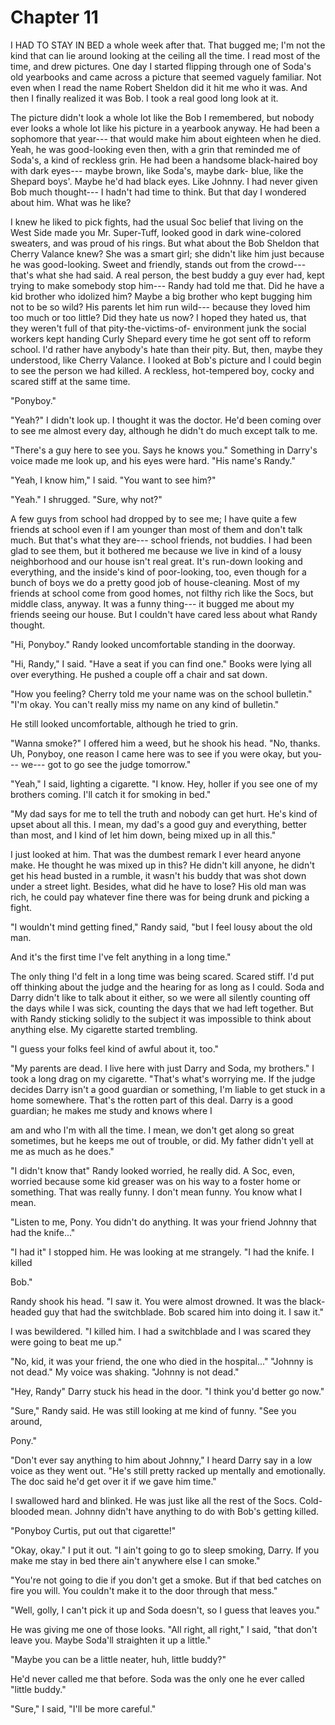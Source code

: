 # Chapter 11

I HAD TO STAY IN BED a whole week after that. That bugged me; I'm not the kind that can lie around looking at the ceiling all the time. I read most of the time, and drew pictures. One day I started flipping through one of Soda's old yearbooks and came across a picture that seemed vaguely familiar. Not even when I read the name Robert Sheldon did it hit me who it was. And then I finally realized it was Bob. I took a real good long look at it.



The picture didn't look a whole lot like the Bob I remembered, but nobody ever looks a whole lot like his picture in a yearbook anyway. He had been a sophomore that year--- that would make him about eighteen when he died. Yeah, he was good-looking even then, with a grin that reminded me of Soda's, a kind of reckless grin. He had been a handsome black-haired boy with dark eyes--- maybe brown, like Soda's, maybe dark- blue, like the Shepard boys'. Maybe he'd had black eyes. Like Johnny. I had never given Bob much thought--- I hadn't had time to think. But that day I wondered about him. What was he like?



I knew he liked to pick fights, had the usual Soc belief that living on the West Side made you Mr. Super-Tuff, looked good in dark wine-colored sweaters, and was proud of his rings. But what about the Bob Sheldon that Cherry Valance knew? She was a smart girl; she didn't like him just because he was good-looking. Sweet and friendly, stands out from the crowd--- that's what she had said. A real person, the best buddy a guy ever had, kept trying to make somebody stop him--- Randy had told me that. Did he have a kid brother who idolized him? Maybe a big brother who kept bugging him not to be so wild? His parents let him run wild--- because they loved him too much or too little? Did they hate us now? I hoped they hated us, that they weren't full of that pity-the-victims-of- environment junk the social workers kept handing Curly Shepard every time he got sent off to reform school. I'd rather have anybody's hate than their pity. But, then, maybe they understood, like Cherry Valance. I looked at Bob's picture and I could begin to see the person we had killed. A reckless, hot-tempered boy, cocky and scared stiff at the same time.

"Ponyboy."



"Yeah?" I didn't look up. I thought it was the doctor. He'd been coming over to see me almost every day, although he didn't do much except talk to me.



"There's a guy here to see you. Says he knows you." Something in Darry's voice made me look up, and his eyes were hard. "His name's Randy."



"Yeah, I know him," I said. "You want to see him?"

"Yeah." I shrugged. "Sure, why not?"



A few guys from school had dropped by to see me; I have quite a few friends at school even if I am younger than most of them and don't talk much. But that's what they are--- school friends, not buddies. I had been glad to see them, but it bothered me because we live in kind of a lousy neighborhood and our house isn't real great. It's run-down looking and everything, and the inside's kind of poor-looking, too, even though for a bunch of boys we do a pretty good job of house-cleaning. Most of my friends at school come from good homes, not filthy rich like the Socs, but middle class, anyway. It was a funny thing--- it bugged me about my friends seeing our house. But I couldn't have cared less about what Randy thought.



"Hi, Ponyboy." Randy looked uncomfortable standing in the doorway.



"Hi, Randy," I said. "Have a seat if you can find one." Books were lying all over everything. He pushed a couple off a chair and sat down.



"How you feeling? Cherry told me your name was on the school bulletin." "I'm okay. You can't really miss my name on any kind of bulletin."

He still looked uncomfortable, although he tried to grin.

"Wanna smoke?" I offered him a weed, but he shook his head. "No, thanks. Uh, Ponyboy, one reason I came here was to see if you were okay, but you--- we--- got to go see the judge tomorrow."



"Yeah," I said, lighting a cigarette. "I know. Hey, holler if you see one of my brothers coming. I'll catch it for smoking in bed."



"My dad says for me to tell the truth and nobody can get hurt. He's kind of upset about all this. I mean, my dad's a good guy and everything, better than most, and I kind of let him down, being mixed up in all this."



I just looked at him. That was the dumbest remark I ever heard anyone make. He thought he was mixed up in this? He didn't kill anyone, he didn't get his head busted in a rumble, it wasn't his buddy that was shot down under a street light. Besides, what did he have to lose? His old man was rich, he could pay whatever fine there was for being drunk and picking a fight.



"I wouldn't mind getting fined," Randy said, "but I feel lousy about the old man.

And it's the first time I've felt anything in a long time."



The only thing I'd felt in a long time was being scared. Scared stiff. I'd put off thinking about the judge and the hearing for as long as I could. Soda and Darry didn't like to talk about it either, so we were all silently counting off the days while I was sick, counting the days that we had left together. But with Randy sticking solidly to the subject it was impossible to think about anything else. My cigarette started trembling.



"I guess your folks feel kind of awful about it, too."



"My parents are dead. I live here with just Darry and Soda, my brothers." I took a long drag on my cigarette. "That's what's worrying me. If the judge decides Darry isn't a good guardian or something, I'm liable to get stuck in a home somewhere. That's the rotten part of this deal. Darry is a good guardian; he makes me study and knows where I

am and who I'm with all the time. I mean, we don't get along so great sometimes, but he keeps me out of trouble, or did. My father didn't yell at me as much as he does."



"I didn't know that" Randy looked worried, he really did. A Soc, even, worried because some kid greaser was on his way to a foster home or something. That was really funny. I don't mean funny. You know what I mean.



"Listen to me, Pony. You didn't do anything. It was your friend Johnny that had the knife..."



"I had it" I stopped him. He was looking at me strangely. "I had the knife. I killed

Bob."



Randy shook his head. "I saw it. You were almost drowned. It was the black- headed guy that had the switchblade. Bob scared him into doing it. I saw it."



I was bewildered. "I killed him. I had a switchblade and I was scared they were going to beat me up."



"No, kid, it was your friend, the one who died in the hospital..." "Johnny is not dead." My voice was shaking. "Johnny is not dead."

"Hey, Randy" Darry stuck his head in the door. "I think you'd better go now."



"Sure," Randy said. He was still looking at me kind of funny. "See you around,

Pony."



"Don't ever say anything to him about Johnny," I heard Darry say in a low voice as they went out. "He's still pretty racked up mentally and emotionally. The doc said he'd get over it if we gave him time."



I swallowed hard and blinked. He was just like all the rest of the Socs. Cold- blooded mean. Johnny didn't have anything to do with Bob's getting killed.

"Ponyboy Curtis, put out that cigarette!"



"Okay, okay." I put it out. "I ain't going to go to sleep smoking, Darry. If you make me stay in bed there ain't anywhere else I can smoke."



"You're not going to die if you don't get a smoke. But if that bed catches on fire you will. You couldn't make it to the door through that mess."



"Well, golly, I can't pick it up and Soda doesn't, so I guess that leaves you."



He was giving me one of those looks. "All right, all right," I said, "that don't leave you. Maybe Soda'll straighten it up a little."



"Maybe you can be a little neater, huh, little buddy?"



He'd never called me that before. Soda was the only one he ever called "little buddy."



"Sure," I said, "I'll be more careful."